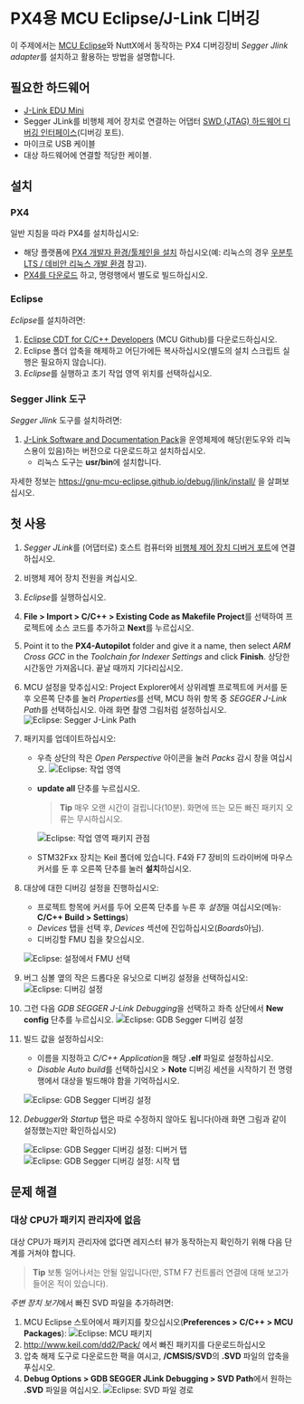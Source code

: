 # PX4용 MCU Eclipse/J-Link 디버깅

이 주제에서는 [MCU Eclipse](https://gnu-mcu-eclipse.github.io/)와 NuttX에서 동작하는 PX4 디버깅장비 *Segger Jlink adapter*를 설치하고 활용하는 방법을 설명합니다.


## 필요한 하드웨어

- [J-Link EDU Mini](https://www.segger.com/products/debug-probes/j-link/models/j-link-edu-mini/)
- Segger JLink를 비행체 제어 장치로 연결하는 어댑터 [SWD (JTAG) 하드웨어 디버깅 인터페이스](../debug/swd_debug.md)(디버깅 포트).
- 마이크로 USB 케이블
- 대상 하드웨어에 연결할 적당한 케이블.

## 설치

### PX4

일반 지침을 따라 PX4를 설치하십시오:
- 해당 플랫폼에 [PX4 개발자 환경/툴체인을 설치](../setup/dev_env.md) 하십시오(예: 리눅스의 경우 [우분투 LTS / 데비안 리눅스 개발 환경](../setup/dev_env_linux_ubuntu.md) 참고).
- [PX4를 다운로드](../setup/building_px4.md) 하고, 명령행에서 별도로 빌드하십시오.

### Eclipse

*Eclipse*를 설치하려면:
1. [Eclipse CDT for C/C++ Developers](https://github.com/gnu-mcu-eclipse/org.eclipse.epp.packages/releases/) (MCU Github)를 다운로드하십시오.
1. Eclipse 폴더 압축을 해제하고 어딘가에든 복사하십시오(별도의 설치 스크립트 실행은 필요하지 않습니다).
1. *Eclipse*를 실행하고 초기 작업 영역 위치를 선택하십시오.

### Segger Jlink 도구

*Segger Jlink* 도구를 설치하려면:
1. [J-Link Software and Documentation Pack](https://www.segger.com/downloads/jlink/#J-LinkSoftwareAndDocumentationPack)을 운영체제에 해당(윈도우와 리눅스용이 있음)하는 버전으로 다운로드하고 설치하십시오.
   - 리눅스 도구는 **usr/bin**에 설치합니다.

자세한 정보는 https://gnu-mcu-eclipse.github.io/debug/jlink/install/ 을 살펴보십시오.

## 첫 사용

1. *Segger JLink*를 (어댑터로) 호스트 컴퓨터와 [비행체 제어 장치 디버거 포트](../debug/swd_debug.md)에 연결하십시오.
1. 비행체 제어 장치 전원을 켜십시오.
1. *Eclipse*를 실행하십시오.
1. **File > Import > C/C++ > Existing Code as Makefile Project**를 선택하여 프로젝트에 소스 코드를 추가하고 **Next**를 누르십시오.
1. Point it to the **PX4-Autopilot** folder and give it a name, then select *ARM Cross GCC* in the *Toolchain for Indexer Settings* and click **Finish**. 상당한 시간동안 가져옵니다. 끝날 때까지 기다리십시오.
1. MCU 설정을 맞추십시오: Project Explorer에서 상위레벨 프로젝트에 커서를 둔 후 오른쪽 단추를 눌러 *Properties*를 선택, MCU 하위 항목 중 *SEGGER J-Link Path*를 선택하십시오. 아래 화면 촬영 그림처럼 설정하십시오. ![Eclipse: Segger J-Link Path](../../assets/debug/eclipse_segger_jlink_path.png)
1. 패키지를 업데이트하십시오:
   - 우측 상단의 작은 *Open Perspective* 아이콘을 눌러 *Packs* 감시 창을 여십시오. ![Eclipse: 작업 영역](../../assets/debug/eclipse_workspace_perspective.png)
   - **update all** 단추를 누르십시오.

     > **Tip** 매우 오랜 시간이 걸립니다(10분). 화면에 뜨는 모든 빠진 패키지 오류는 무시하십시오.

     ![Eclipse: 작업 영역 패키지 관점](../../assets/debug/eclipse_packs_perspective.jpg)
   - STM32Fxx 장치는 Keil 폴더에 있습니다. F4와 F7 장비의 드라이버에 마우스 커서를 둔 후 오른쪽 단추를 눌러 **설치**하십시오.
1. 대상에 대한 디버깅 설정을 진행하십시오:
   - 프로젝트 항목에 커서를 두어 오른쪽 단추를 누른 후 *설정*을 여십시오(메뉴:  **C/C++ Build > Settings**)
   - *Devices* 탭을 선택 후, *Devices* 섹션에 진입하십시오(*Boards*아님).
   - 디버깅할 FMU 칩을 찾으십시오.

   ![Eclipse: 설정에서 FMU 선택](../../assets/debug/eclipse_settings_devices_fmu.png)
1. 버그 심볼 옆의 작은 드롭다운 유닛으로 디버깅 설정을 선택하십시오:![Eclipse: 디버깅 설정](../../assets/debug/eclipse_settings_debug_config.png)
1. 그런 다음  *GDB SEGGER J-Link Debugging*을 선택하고 좌측 상단에서 **New config** 단추를 누르십시오. ![Eclipse: GDB Segger 디버깅 설정](../../assets/debug/eclipse_settings_debug_config_gdb_segger.png)
1. 빌드 값을 설정하십시오:
   - 이름을 지정하고 *C/C++ Application*을 해당 **.elf** 파일로 설정하십시오.
   - *Disable Auto build*를 선택하십시오 > **Note** 디버깅 세션을 시작하기 전 명령행에서 대상을 빌드해야 함을 기억하십시오.

   ![Eclipse: GDB Segger 디버깅 설정](../../assets/debug/eclipse_settings_debug_config_gdb_segger_build_config.png)
1. *Debugger*와 *Startup* 탭은 따로 수정하지 않아도 됩니다(아래 화면 그림과 같이 설정했는지만 확인하십시오)

   ![Eclipse: GDB Segger 디버깅 설정: 디버거 탭](../../assets/debug/eclipse_settings_debug_config_gdb_segger_build_config_debugger_tab.png) ![Eclipse: GDB Segger 디버깅 설정: 시작 탭](../../assets/debug/eclipse_settings_debug_config_gdb_segger_build_config_startup_tab.png)


## 문제 해결

### 대상 CPU가 패키지 관리자에 없음

대상 CPU가 패키지 관리자에 없다면 레지스터 뷰가 동작하는지 확인하기 위해 다음 단계를 거쳐야 합니다.

> **Tip** 보통 일어나서는 안될 일입니다(만, STM F7 컨트롤러 연결에 대해 보고가 들어온 적이 있습니다).

*주변 장치 보기*에서 빠진 SVD 파일을 추가하려면:
1. MCU Eclipse 스토어에서 패키지를 찾으십시오(**Preferences > C/C++ > MCU Packages**): ![Eclipse: MCU 패키지](../../assets/debug/eclipse_mcu_packages.png)
2. http://www.keil.com/dd2/Pack/ 에서 빠진 패키지를 다운로드하십시오
3. 압축 해제 도구로 다운로드한 팩을 여시고, **/CMSIS/SVD**의 **.SVD** 파일의 압축을 푸십시오.
4. **Debug Options > GDB SEGGER JLink Debugging > SVD Path**에서 원하는 **.SVD** 파일을 여십시오. ![Eclipse: SVD 파일 경로](../../assets/debug/eclipse_svd_file_path.png)
